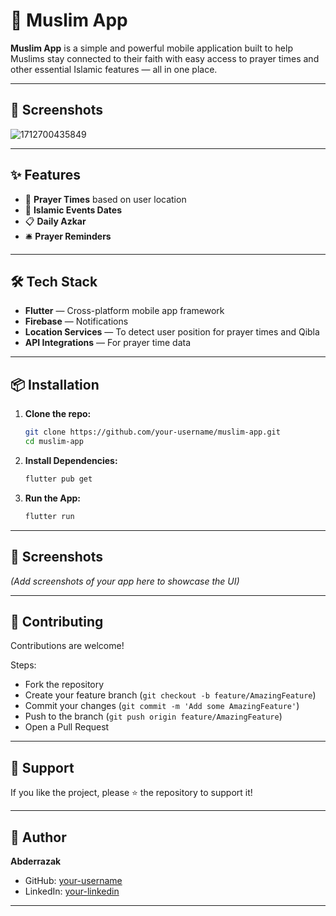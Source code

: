 # 📱 Muslim App

**Muslim App** is a simple and powerful mobile application built to help Muslims stay connected to their faith with easy access to prayer times and other essential Islamic features — all in one place.

---

## 📸 Screenshots

![1712700435849](https://github.com/user-attachments/assets/0b518cf5-d398-435b-825a-94c8377f5c4c)


---

## ✨ Features

- 🕋 **Prayer Times** based on user location
- 📆 **Islamic Events Dates** 
- 📋 **Daily Azkar** 
- 🛎 **Prayer Reminders** 

---

## 🛠 Tech Stack

- **Flutter** — Cross-platform mobile app framework
- **Firebase** — Notifications
- **Location Services** — To detect user position for prayer times and Qibla
- **API Integrations** — For prayer time data

---

## 📦 Installation

1. **Clone the repo:**
   ```bash
   git clone https://github.com/your-username/muslim-app.git
   cd muslim-app

2. **Install Dependencies:**
   ```bash
   flutter pub get

3. **Run the App:**
   ```bash
   flutter run

---

## 📸 Screenshots

*(Add screenshots of your app here to showcase the UI)*

---

## 🤝 Contributing

Contributions are welcome!

Steps:
- Fork the repository
- Create your feature branch (`git checkout -b feature/AmazingFeature`)
- Commit your changes (`git commit -m 'Add some AmazingFeature'`)
- Push to the branch (`git push origin feature/AmazingFeature`)
- Open a Pull Request

---

## 🤝 Support

If you like the project, please ⭐ the repository to support it!

---

## 🧠 Author

**Abderrazak**  
- GitHub: [your-username](https://github.com/your-username)  
- LinkedIn: [your-linkedin](https://linkedin.com/)

---
